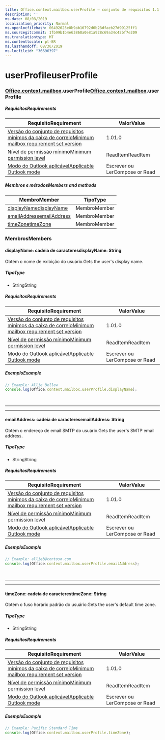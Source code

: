 ```yaml
---
title: Office.context.mailbox.userProfile – conjunto de requisitos 1.1
description: ''
ms.date: 08/08/2019
localization_priority: Normal
ms.openlocfilehash: 06492623e0b9ab16792d6b23dfaeb27d99125ff1
ms.sourcegitcommit: 1fb99b1b4e63868a0e81a928c69a34c42bf7e209
ms.translationtype: MT
ms.contentlocale: pt-BR
ms.lasthandoff: 08/30/2019
ms.locfileid: "36696397"
---
```

# <a name="userprofile"></a><span data-ttu-id="92934-102">userProfile</span><span class="sxs-lookup"><span data-stu-id="92934-102">userProfile</span></span>

### <a name="officeofficemdcontextofficecontextmdmailboxofficecontextmailboxmduserprofile"></a><span data-ttu-id="92934-103">[Office](Office.md)[.context](Office.context.md)[.mailbox](Office.context.mailbox.md).userProfile</span><span class="sxs-lookup"><span data-stu-id="92934-103">[Office](Office.md)[.context](Office.context.md)[.mailbox](Office.context.mailbox.md).userProfile</span></span>

##### <a name="requirements"></a><span data-ttu-id="92934-104">Requisitos</span><span class="sxs-lookup"><span data-stu-id="92934-104">Requirements</span></span>

|<span data-ttu-id="92934-105">Requisito</span><span class="sxs-lookup"><span data-stu-id="92934-105">Requirement</span></span>| <span data-ttu-id="92934-106">Valor</span><span class="sxs-lookup"><span data-stu-id="92934-106">Value</span></span>|
|---|---|
|[<span data-ttu-id="92934-107">Versão do conjunto de requisitos mínimos da caixa de correio</span><span class="sxs-lookup"><span data-stu-id="92934-107">Minimum mailbox requirement set version</span></span>](/office/dev/add-ins/reference/requirement-sets/outlook-api-requirement-sets)| <span data-ttu-id="92934-108">1.0</span><span class="sxs-lookup"><span data-stu-id="92934-108">1.0</span></span>|
|[<span data-ttu-id="92934-109">Nível de permissão mínimo</span><span class="sxs-lookup"><span data-stu-id="92934-109">Minimum permission level</span></span>](/outlook/add-ins/understanding-outlook-add-in-permissions)| <span data-ttu-id="92934-110">ReadItem</span><span class="sxs-lookup"><span data-stu-id="92934-110">ReadItem</span></span>|
|[<span data-ttu-id="92934-111">Modo do Outlook aplicável</span><span class="sxs-lookup"><span data-stu-id="92934-111">Applicable Outlook mode</span></span>](/outlook/add-ins/#extension-points)| <span data-ttu-id="92934-112">Escrever ou Ler</span><span class="sxs-lookup"><span data-stu-id="92934-112">Compose or Read</span></span>|

##### <a name="members-and-methods"></a><span data-ttu-id="92934-113">Membros e métodos</span><span class="sxs-lookup"><span data-stu-id="92934-113">Members and methods</span></span>

| <span data-ttu-id="92934-114">Membro</span><span class="sxs-lookup"><span data-stu-id="92934-114">Member</span></span> | <span data-ttu-id="92934-115">Tipo</span><span class="sxs-lookup"><span data-stu-id="92934-115">Type</span></span> |
|--------|------|
| [<span data-ttu-id="92934-116">displayName</span><span class="sxs-lookup"><span data-stu-id="92934-116">displayName</span></span>](#displayname-string) | <span data-ttu-id="92934-117">Membro</span><span class="sxs-lookup"><span data-stu-id="92934-117">Member</span></span> |
| [<span data-ttu-id="92934-118">emailAddress</span><span class="sxs-lookup"><span data-stu-id="92934-118">emailAddress</span></span>](#emailaddress-string) | <span data-ttu-id="92934-119">Membro</span><span class="sxs-lookup"><span data-stu-id="92934-119">Member</span></span> |
| [<span data-ttu-id="92934-120">timeZone</span><span class="sxs-lookup"><span data-stu-id="92934-120">timeZone</span></span>](#timezone-string) | <span data-ttu-id="92934-121">Membro</span><span class="sxs-lookup"><span data-stu-id="92934-121">Member</span></span> |

### <a name="members"></a><span data-ttu-id="92934-122">Membros</span><span class="sxs-lookup"><span data-stu-id="92934-122">Members</span></span>

#### <a name="displayname-string"></a><span data-ttu-id="92934-123">displayName: cadeia de caracteres</span><span class="sxs-lookup"><span data-stu-id="92934-123">displayName: String</span></span>

<span data-ttu-id="92934-124">Obtém o nome de exibição do usuário.</span><span class="sxs-lookup"><span data-stu-id="92934-124">Gets the user's display name.</span></span>

##### <a name="type"></a><span data-ttu-id="92934-125">Tipo</span><span class="sxs-lookup"><span data-stu-id="92934-125">Type</span></span>

*   <span data-ttu-id="92934-126">String</span><span class="sxs-lookup"><span data-stu-id="92934-126">String</span></span>

##### <a name="requirements"></a><span data-ttu-id="92934-127">Requisitos</span><span class="sxs-lookup"><span data-stu-id="92934-127">Requirements</span></span>

|<span data-ttu-id="92934-128">Requisito</span><span class="sxs-lookup"><span data-stu-id="92934-128">Requirement</span></span>| <span data-ttu-id="92934-129">Valor</span><span class="sxs-lookup"><span data-stu-id="92934-129">Value</span></span>|
|---|---|
|[<span data-ttu-id="92934-130">Versão do conjunto de requisitos mínimos da caixa de correio</span><span class="sxs-lookup"><span data-stu-id="92934-130">Minimum mailbox requirement set version</span></span>](/office/dev/add-ins/reference/requirement-sets/outlook-api-requirement-sets)| <span data-ttu-id="92934-131">1.0</span><span class="sxs-lookup"><span data-stu-id="92934-131">1.0</span></span>|
|[<span data-ttu-id="92934-132">Nível de permissão mínimo</span><span class="sxs-lookup"><span data-stu-id="92934-132">Minimum permission level</span></span>](/outlook/add-ins/understanding-outlook-add-in-permissions)| <span data-ttu-id="92934-133">ReadItem</span><span class="sxs-lookup"><span data-stu-id="92934-133">ReadItem</span></span>|
|[<span data-ttu-id="92934-134">Modo do Outlook aplicável</span><span class="sxs-lookup"><span data-stu-id="92934-134">Applicable Outlook mode</span></span>](/outlook/add-ins/#extension-points)| <span data-ttu-id="92934-135">Escrever ou Ler</span><span class="sxs-lookup"><span data-stu-id="92934-135">Compose or Read</span></span>|

##### <a name="example"></a><span data-ttu-id="92934-136">Exemplo</span><span class="sxs-lookup"><span data-stu-id="92934-136">Example</span></span>

```js
// Example: Allie Bellew
console.log(Office.context.mailbox.userProfile.displayName);
```

<br>

---
---

#### <a name="emailaddress-string"></a><span data-ttu-id="92934-137">emailAddress: cadeia de caracteres</span><span class="sxs-lookup"><span data-stu-id="92934-137">emailAddress: String</span></span>

<span data-ttu-id="92934-138">Obtém o endereço de email SMTP do usuário.</span><span class="sxs-lookup"><span data-stu-id="92934-138">Gets the user's SMTP email address.</span></span>

##### <a name="type"></a><span data-ttu-id="92934-139">Tipo</span><span class="sxs-lookup"><span data-stu-id="92934-139">Type</span></span>

*   <span data-ttu-id="92934-140">String</span><span class="sxs-lookup"><span data-stu-id="92934-140">String</span></span>

##### <a name="requirements"></a><span data-ttu-id="92934-141">Requisitos</span><span class="sxs-lookup"><span data-stu-id="92934-141">Requirements</span></span>

|<span data-ttu-id="92934-142">Requisito</span><span class="sxs-lookup"><span data-stu-id="92934-142">Requirement</span></span>| <span data-ttu-id="92934-143">Valor</span><span class="sxs-lookup"><span data-stu-id="92934-143">Value</span></span>|
|---|---|
|[<span data-ttu-id="92934-144">Versão do conjunto de requisitos mínimos da caixa de correio</span><span class="sxs-lookup"><span data-stu-id="92934-144">Minimum mailbox requirement set version</span></span>](/office/dev/add-ins/reference/requirement-sets/outlook-api-requirement-sets)| <span data-ttu-id="92934-145">1.0</span><span class="sxs-lookup"><span data-stu-id="92934-145">1.0</span></span>|
|[<span data-ttu-id="92934-146">Nível de permissão mínimo</span><span class="sxs-lookup"><span data-stu-id="92934-146">Minimum permission level</span></span>](/outlook/add-ins/understanding-outlook-add-in-permissions)| <span data-ttu-id="92934-147">ReadItem</span><span class="sxs-lookup"><span data-stu-id="92934-147">ReadItem</span></span>|
|[<span data-ttu-id="92934-148">Modo do Outlook aplicável</span><span class="sxs-lookup"><span data-stu-id="92934-148">Applicable Outlook mode</span></span>](/outlook/add-ins/#extension-points)| <span data-ttu-id="92934-149">Escrever ou Ler</span><span class="sxs-lookup"><span data-stu-id="92934-149">Compose or Read</span></span>|

##### <a name="example"></a><span data-ttu-id="92934-150">Exemplo</span><span class="sxs-lookup"><span data-stu-id="92934-150">Example</span></span>

```js
// Example: allieb@contoso.com
console.log(Office.context.mailbox.userProfile.emailAddress);
```

<br>

---
---

#### <a name="timezone-string"></a><span data-ttu-id="92934-151">timeZone: cadeia de caracteres</span><span class="sxs-lookup"><span data-stu-id="92934-151">timeZone: String</span></span>

<span data-ttu-id="92934-152">Obtém o fuso horário padrão do usuário.</span><span class="sxs-lookup"><span data-stu-id="92934-152">Gets the user's default time zone.</span></span>

##### <a name="type"></a><span data-ttu-id="92934-153">Tipo</span><span class="sxs-lookup"><span data-stu-id="92934-153">Type</span></span>

*   <span data-ttu-id="92934-154">String</span><span class="sxs-lookup"><span data-stu-id="92934-154">String</span></span>

##### <a name="requirements"></a><span data-ttu-id="92934-155">Requisitos</span><span class="sxs-lookup"><span data-stu-id="92934-155">Requirements</span></span>

|<span data-ttu-id="92934-156">Requisito</span><span class="sxs-lookup"><span data-stu-id="92934-156">Requirement</span></span>| <span data-ttu-id="92934-157">Valor</span><span class="sxs-lookup"><span data-stu-id="92934-157">Value</span></span>|
|---|---|
|[<span data-ttu-id="92934-158">Versão do conjunto de requisitos mínimos da caixa de correio</span><span class="sxs-lookup"><span data-stu-id="92934-158">Minimum mailbox requirement set version</span></span>](/office/dev/add-ins/reference/requirement-sets/outlook-api-requirement-sets)| <span data-ttu-id="92934-159">1.0</span><span class="sxs-lookup"><span data-stu-id="92934-159">1.0</span></span>|
|[<span data-ttu-id="92934-160">Nível de permissão mínimo</span><span class="sxs-lookup"><span data-stu-id="92934-160">Minimum permission level</span></span>](/outlook/add-ins/understanding-outlook-add-in-permissions)| <span data-ttu-id="92934-161">ReadItem</span><span class="sxs-lookup"><span data-stu-id="92934-161">ReadItem</span></span>|
|[<span data-ttu-id="92934-162">Modo do Outlook aplicável</span><span class="sxs-lookup"><span data-stu-id="92934-162">Applicable Outlook mode</span></span>](/outlook/add-ins/#extension-points)| <span data-ttu-id="92934-163">Escrever ou Ler</span><span class="sxs-lookup"><span data-stu-id="92934-163">Compose or Read</span></span>|

##### <a name="example"></a><span data-ttu-id="92934-164">Exemplo</span><span class="sxs-lookup"><span data-stu-id="92934-164">Example</span></span>

```js
// Example: Pacific Standard Time
console.log(Office.context.mailbox.userProfile.timeZone);
```
